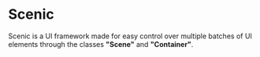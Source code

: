 # Scenic

Scenic is a UI framework made for easy control over multiple batches of UI elements through the classes **"Scene"** and **"Container"**.